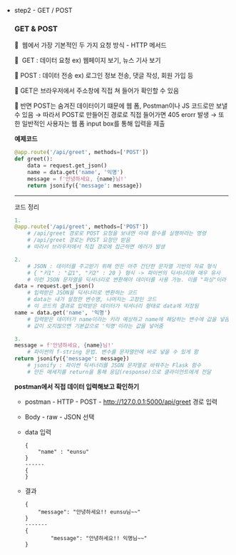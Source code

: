 - step2 - GET / POST
    
    ### GET & POST
    
    <aside>
    
    🔸  웹에서 가장 기본적인 두 가지 요청 방식 - HTTP 메서드
    
    🔸  GET : 데이터 요청 ex) 웹페이지 보기, 뉴스 기사 보기
    
    🔸 POST : 데이터 전송 ex) 로그인 정보 전송, 댓글 작성, 회원 가입 등
    
    🔸 GET은 브라우저에서 주소창에 직접 쳐 들어가 확인할 수 있음
    
    🔸 반면 POST는 숨겨진 데이터이기 떄문에 웹 폼, Postman이나 JS 코드로만 보낼 수 있음
         → 따라서 POST로 만들어진 경로로 직접 들어가면 405 erorr 발생
         → 또한 일반적인 사용자는 웹 폼 input box를 통해 입력을 제출
    
    </aside>
    
    **예제코드**
    
    <aside>
    
    ```python
    @app.route('/api/greet', methods=['POST'])
    def greet():
        data = request.get_json()
        name = data.get('name', '익명')
        message = f'안녕하세요, {name}님!'
        return jsonify({'message': message})
    ```
    
    ---
    
    코드 정리
    
    ```python
    1. 
    @app.route('/api/greet', methods=['POST'])
    	# /api/greet 경로로 POST 요청을 보내면 아래 함수를 실행하라는 명령
    	# /api/greet 경로는 POST 요청만 받음
    	# 따라서 브라우저에서 직접 경로에 접근하면 에러가 발생
    ```
    
    ```python
    2. 	
    	# JSON : 데이터를 주고받기 위해 만든 아주 간단한 문자열 기반의 자료 형식
    	# { "키1" : "값1", "키2" : 20 } 형식 -> 파이썬의 딕셔너리와 매우 유사
    	# 이런 JSON 문자열을 딕셔너리로 변환해야 데이터를 사용 가능. 이를 "파싱"이라 함
    data = request.get_json()
    	# 입력받은 JSON을 딕셔너리로 변환하는 코드
    	# data는 내가 설정한 변수명, 나머지는 고정인 코드
    	# 이 코드의 결과로 입력받은 데이터가 딕셔너리 형태로 data에 저장됨
    name = data.get('name', '익명')
    	# 입력받은 데이터가 name이라는 키라 예상하고 name에 해당하는 변수에 값을 넣음
    	# 값이 오지않으면 기본값으로 '익명'이라는 값을 넣어줌
    ```
    
    ```python
    3.
    message = f'안녕하세요, {name}님!'
    	# 파이썬의 f-string 문법. 변수를 문자열안에 바로 넣을 수 있게 함
    return jsonify({'message': message})
    	# jsonify : 파이썬 딕셔너리를 JSON 문자열로 바꿔주는 Flask 함수
    	# 만든 메세지를 return을 통해 응답(response)으로 클라이언트에게 전달
    ```
    
    </aside>
    
    **postman에서 직접 데이터 입력해보고 확인하기**
    
    - postman - HTTP - POST  - http://127.0.0.1:5000/api/greet 경로 입력
    - Body - raw - JSON 선택
    - data 입력
        
        ```
        {
            "name" : "eunsu"
        }
        ------
        {
        }
        ```
        
    - 결과
        
        ```
        {
            "message": "안녕하세요!! eunsu님~~"
        }
        -------
        {
        		"message": "안녕하세요!! 익명님~~"
        }
        ```
